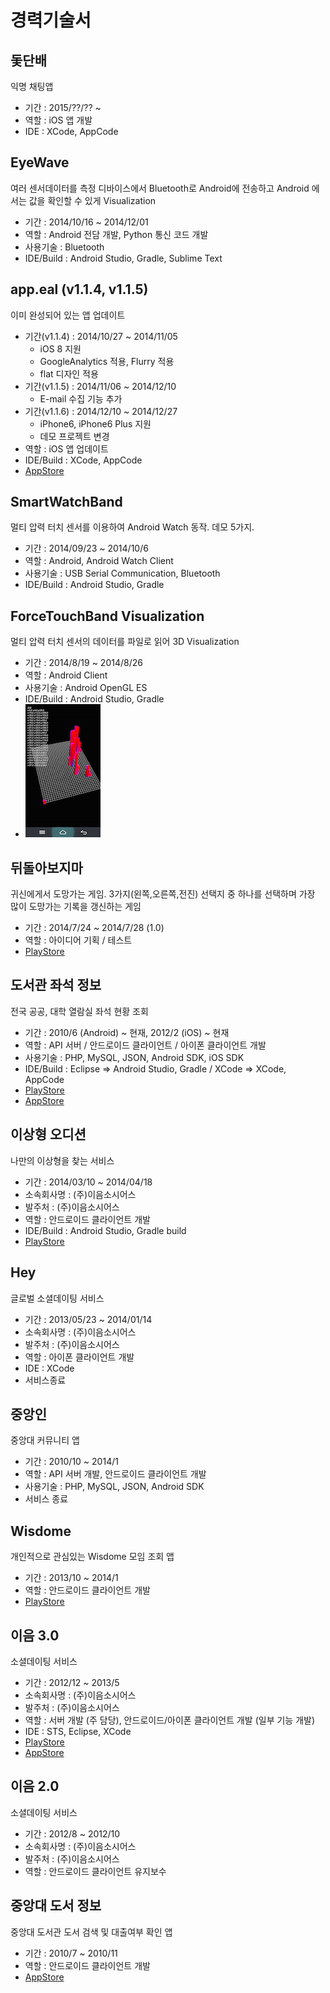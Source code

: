 # 경력기술서

## 돛단배
익명 채팅앱
- 기간 : 2015/??/?? ~
- 역할 : iOS 앱 개발
- IDE : XCode, AppCode

## EyeWave
여러 센서데이터를 측정 디바이스에서 Bluetooth로 Android에 전송하고 Android 에서는 값을 확인할 수 있게 Visualization
- 기간 : 2014/10/16 ~ 2014/12/01
- 역할 : Android 전담 개발, Python 통신 코드 개발
- 사용기술 : Bluetooth
- IDE/Build : Android Studio, Gradle, Sublime Text

## app.eal (v1.1.4, v1.1.5)
이미 완성되어 있는 앱 업데이트
- 기간(v1.1.4) : 2014/10/27 ~ 2014/11/05
  - iOS 8 지원
  - GoogleAnalytics 적용, Flurry 적용
  - flat 디자인 적용
- 기간(v1.1.5) : 2014/11/06 ~ 2014/12/10
  - E-mail 수집 기능 추가
- 기간(v1.1.6) : 2014/12/10 ~ 2014/12/27
  - iPhone6, iPhone6 Plus 지원
  - 데모 프로젝트 변경
- 역할 : iOS 앱 업데이트
- IDE/Build : XCode, AppCode
- [AppStore](https://itunes.apple.com/us/app/app.eal-prototype-your-app/id608380878)

## SmartWatchBand
멀티 압력 터치 센서를 이용하여 Android Watch 동작. 데모 5가지.
- 기간 : 2014/09/23 ~ 2014/10/6
- 역할 : Android, Android Watch Client
- 사용기술 : USB Serial Communication, Bluetooth
- IDE/Build : Android Studio, Gradle

## ForceTouchBand Visualization
멀티 압력 터치 센서의 데이터를 파일로 읽어 3D Visualization
- 기간 : 2014/8/19 ~ 2014/8/26
- 역할 : Android Client
- 사용기술 : Android OpenGL ES
- IDE/Build : Android Studio, Gradle
- ![Screenshot](images/forcetouchband_01_thumbnail.png)

## 뒤돌아보지마
귀신에게서 도망가는 게임. 3가지(왼쪽,오른쪽,전진) 선택지 중 하나를 선택하며 가장 많이 도망가는 기록을 갱신하는 게임
- 기간 : 2014/7/24 ~ 2014/7/28 (1.0)
- 역할 : 아이디어 기획 / 테스트
- [PlayStore](https://play.google.com/store/apps/details?id=com.blackhushpuppy.dontlookback)

## 도서관 좌석 정보
전국 공공, 대학 열람실 좌석 현황 조회
- 기간 : 2010/6 (Android) ~ 현재, 2012/2 (iOS) ~ 현재
- 역할 : API 서버 / 안드로이드 클라이언트 / 아이폰 클라이언트 개발
- 사용기술 : PHP, MySQL, JSON, Android SDK, iOS SDK
- IDE/Build : Eclipse => Android Studio, Gradle / XCode => XCode, AppCode
- [PlayStore](https://play.google.com/store/apps/details?id=yhg.library.cau)
- [AppStore](https://itunes.apple.com/us/app/doseogwan-jwaseog-jeongbo/id498836252?l=ko&ls=1&mt=8)

## 이상형 오디션
나만의 이상형을 찾는 서비스
- 기간 : 2014/03/10 ~ 2014/04/18
- 소속회사명 : (주)이음소시어스
- 발주처 : (주)이음소시어스
- 역할 : 안드로이드 클라이언트 개발
- IDE/Build : Android Studio, Gradle build
- [PlayStore](https://play.google.com/store/apps/details?id=com.ium.blackjack.app)

## Hey
글로벌 소셜데이팅 서비스
- 기간 : 2013/05/23 ~ 2014/01/14
- 소속회사명 : (주)이음소시어스
- 발주처 : (주)이음소시어스
- 역할 : 아이폰 클라이언트 개발
- IDE : XCode
- 서비스종료

## 중앙인
중앙대 커뮤니티 앱
- 기간 : 2010/10 ~ 2014/1
- 역할 : API 서버 개발, 안드로이드 클라이언트 개발
- 사용기술 : PHP, MySQL, JSON, Android SDK
- 서비스 종료

## Wisdome
개인적으로 관심있는 Wisdome 모임 조회 앱
- 기간 : 2013/10 ~ 2014/1
- 역할 : 안드로이드 클라이언트 개발
- [PlayStore](https://play.google.com/store/apps/details?id=com.chope.wisdome)

## 이음 3.0
소셜데이팅 서비스
- 기간 : 2012/12 ~ 2013/5
- 소속회사명 : (주)이음소시어스
- 발주처 : (주)이음소시어스
- 역할 : 서버 개발 (주 담당), 안드로이드/아이폰 클라이언트 개발 (일부 기능 개발)
- IDE : STS, Eclipse, XCode
- [PlayStore](https://play.google.com/store/apps/details?id=net.ium.mobile.android)
- [AppStore](https://itunes.apple.com/us/app/ieum-guggadaepyo-sogaeting/id463416244?l=ko&ls=1&mt=8)

## 이음 2.0
소셜데이팅 서비스
- 기간 : 2012/8 ~ 2012/10
- 소속회사명 : (주)이음소시어스
- 발주처 : (주)이음소시어스
- 역할 : 안드로이드 클라이언트 유지보수

## 중앙대 도서 정보
중앙대 도서관 도서 검색 및 대출여부 확인 앱
- 기간 : 2010/7 ~ 2010/11
- 역할 : 안드로이드 클라이언트 개발
- [AppStore](https://play.google.com/store/apps/details?id=yhg.library.book)
